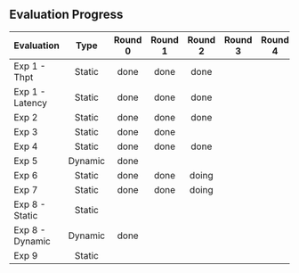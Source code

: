 ## Evaluation Progress


|  Evaluation  | Type | Round 0 | Round 1 | Round 2 | Round 3 | Round 4 |
|:-------|:-------:|:-------:|:-------:|:-------:|:-------:|:-------:|
| Exp 1 - Thpt     | Static  | done | done | done |  |  |
| Exp 1 - Latency  | Static  | done | done | done |  |  |
| Exp 2            | Static  | done | done | done |  |  |
| Exp 3            | Static  | done | done |  |  |  |
| Exp 4            | Static  | done | done | done |  |  |
| Exp 5            | Dynamic | done |  |  |  |  |
| Exp 6            | Static  | done | done | doing |  |  |
| Exp 7            | Static  | done | done | doing |  |  |
| Exp 8 - Static   | Static  |  |  |  |  |  |
| Exp 8 - Dynamic  | Dynamic | done |  |  |  |  |
| Exp 9            | Static  |  |  |  |  |  |
</br>
